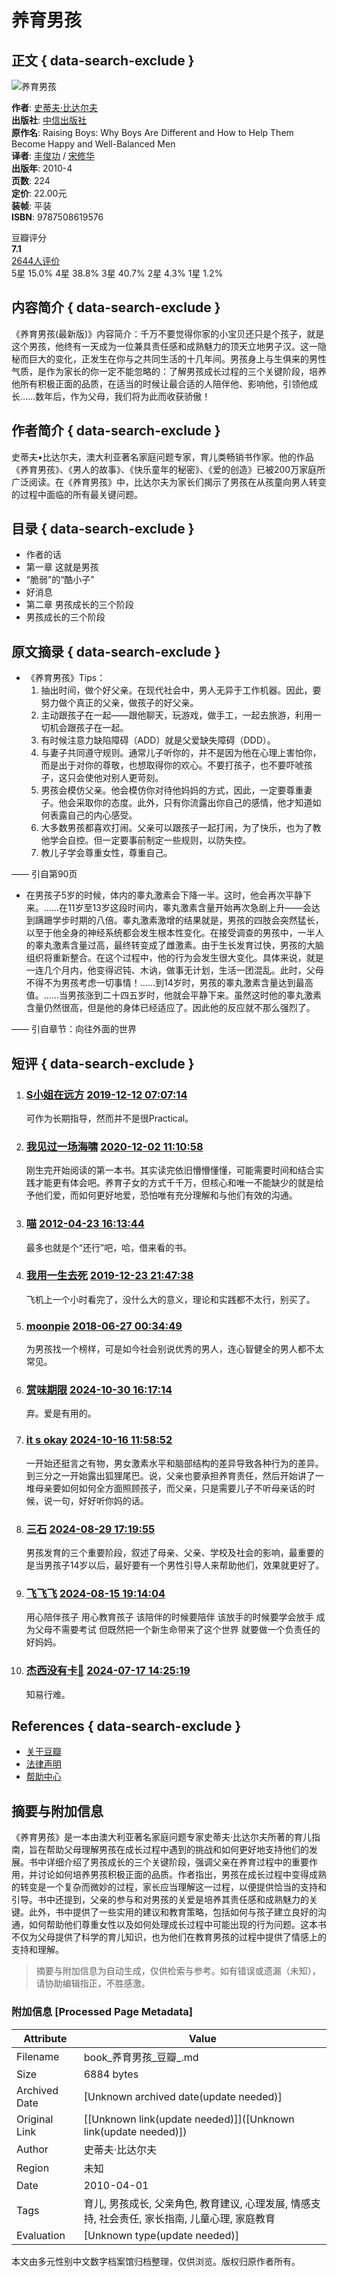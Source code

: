 # 养育男孩

## 正文 { data-search-exclude }


![养育男孩](https://img3.doubanio.com/view/subject/s/public/s4355782.jpg)

**作者**: [史蒂夫·比达尔夫](/search/%E5%8F%B2%E8%92%82%E5%A4%AB%C2%B7%E6%AF%94%E8%BE%BE%E5%B0%94%E5%A4%AB)  
**出版社**: [中信出版社](https://book.douban.com/press/2400)  
**原作名**: Raising Boys: Why Boys Are Different and How to Help Them Become Happy and Well-Balanced Men  
**译者**: [丰俊功](/search/%E4%B8%B0%E4%BF%8A%E5%8A%9F) / [宋修华](/search/%E5%AE%8B%E4%BF%AE%E5%8D%8E)  
**出版年**: 2010-4  
**页数**: 224  
**定价**: 22.00元  
**装帧**: 平装  
**ISBN**: 9787508619576

豆瓣评分  
**7.1**  
[2644人评价](comments)  
5星 15.0% 4星 38.8% 3星 40.7% 2星 4.3% 1星 1.2%

## 内容简介 { data-search-exclude }

《养育男孩(最新版)》内容简介：千万不要觉得你家的小宝贝还只是个孩子，就是这个男孩，他终有一天成为一位兼具责任感和成熟魅力的顶天立地男子汉。这一隐秘而巨大的变化，正发生在你与之共同生活的十几年间。男孩身上与生俱来的男性气质，是作为家长的你一定不能忽略的：了解男孩成长过程的三个关键阶段，培养他所有积极正面的品质，在适当的时候让最合适的人陪伴他、影响他，引领他成长……数年后，作为父母，我们将为此而收获骄傲！

## 作者简介 { data-search-exclude }

史蒂夫•比达尔夫，澳大利亚著名家庭问题专家，育儿类畅销书作家。他的作品《养育男孩》、《男人的故事》、《快乐童年的秘密》、《爱的创造》已被200万家庭所广泛阅读。在《养育男孩》中，比达尔夫为家长们揭示了男孩在从孩童向男人转变的过程中面临的所有最关键问题。

## 目录 { data-search-exclude }

- 作者的话
- 第一章 这就是男孩
- “脆弱”的“酷小子”
- 好消息
- 第二章 男孩成长的三个阶段
- 男孩成长的三个阶段

## 原文摘录 { data-search-exclude }

- 《养育男孩》Tips：
  1. 抽出时间，做个好父亲。在现代社会中，男人无异于工作机器。因此，要努力做个真正的父亲，做孩子的好父亲。
  2. 主动跟孩子在一起——跟他聊天，玩游戏，做手工，一起去旅游，利用一切机会跟孩子在一起。
  3. 有时候注意力缺陷障碍（ADD）就是父爱缺失障碍（DDD）。
  4. 与妻子共同遵守规则。通常儿子听你的，并不是因为他在心理上害怕你，而是出于对你的尊敬，也想取得你的欢心。不要打孩子，也不要吓唬孩子，这只会使他对别人更苛刻。
  5. 男孩会模仿父亲。他会模仿你对待他妈妈的方式，因此，一定要尊重妻子。他会采取你的态度。此外，只有你流露出你自己的感情，他才知道如何表露自己的内心感受。
  6. 大多数男孩都喜欢打闹。父亲可以跟孩子一起打闹，为了快乐，也为了教他学会自控。但一定要事前制定一些规则，以防失控。
  7. 教儿子学会尊重女性，尊重自己。

—— 引自第90页

- 在男孩子5岁的时候，体内的睾丸激素会下降一半。这时，他会再次平静下来。……在11岁至13岁这段时间内，睾丸激素含量开始再次急剧上升——会达到蹒跚学步时期的八倍。睾丸激素激增的结果就是，男孩的四肢会突然猛长，以至于他全身的神经系统都会发生根本性变化。在接受调查的男孩中，一半人的睾丸激素含量过高，最终转变成了雌激素。由于生长发育过快，男孩的大脑组织将重新整合。在这个过程中，他的行为会发生很大变化。具体来说，就是一连几个月内，他变得迟钝、木讷，做事无计划，生活一团混乱。此时，父母不得不为男孩考虑一切事情！……到14岁时，男孩的睾丸激素含量达到最高值。……当男孩涨到二十四五岁时，他就会平静下来。虽然这时他的睾丸激素含量仍然很高，但是他的身体已经适应了。因此他的反应就不那么强烈了。

—— 引自章节：向往外面的世界

## 短评 { data-search-exclude }

1. ### [S小姐在远方](https://www.douban.com/people/summer0510/) [2019-12-12 07:07:14](/comment/2080195459)
   可作为长期指导，然而并不是很Practical。

2. ### [我见过一场海啸](https://www.douban.com/people/zhouxm/) [2020-12-02 11:10:58](/comment/2625723310)
   刚生完开始阅读的第一本书。其实读完依旧懵懵懂懂，可能需要时间和结合实践才能更有体会吧。养育子女的方式千千万，但核心和唯一不能缺少的就是给予他们爱，而如何更好地爱，恐怕唯有充分理解和与他们有效的沟通。

3. ### [喵](https://www.douban.com/people/yuxiaomiao/) [2012-04-23 16:13:44](/comment/502833177)
   最多也就是个“还行”吧，哈，借来看的书。

4. ### [我用一生去死](https://www.douban.com/people/mocouhs/) [2019-12-23 21:47:38](/comment/2098891644)
   飞机上一个小时看完了，没什么大的意义，理论和实践都不太行，别买了。

5. ### [moonpie](https://www.douban.com/people/moonpie/) [2018-06-27 00:34:49](/comment/1395745007)
   为男孩找一个榜样，可是如今社会别说优秀的男人，连心智健全的男人都不太常见。

6. ### [赏味期限](https://www.douban.com/people/53535569/) [2024-10-30 16:17:14](/comment/4339538539) 
   弃。爱是有用的。

7. ### [it s okay](https://www.douban.com/people/kianfish/) [2024-10-16 11:58:52](/comment/4324025035) 
   一开始还挺言之有物，男女激素水平和脑部结构的差异导致各种行为的差异。到三分之一开始露出狐狸尾巴。说，父亲也要承担养育责任，然后开始讲了一堆母亲要如何如何全方面照顾孩子，而父亲，只是需要儿子不听母亲话的时候，说一句，好好听你妈的话。

8. ### [三石](https://www.douban.com/people/282376741/) [2024-08-29 17:19:55](/comment/4286390395) 
   男孩发育的三个重要阶段，叙述了母亲、父亲、学校及社会的影响，最重要的是当男孩子14岁以后，最好要有一个男性引导人来帮助他们，效果就更好了。

9. ### [飞飞飞](https://www.douban.com/people/91306198/) [2024-08-15 19:14:04](/comment/4258486071) 
   用心陪伴孩子 用心教育孩子 该陪伴的时候要陪伴 该放手的时候要学会放手 成为父母不需要考试 但既然把一个新生命带来了这个世界 就要做一个负责任的好妈妈。

10. ### [杰西没有卡🍳](https://www.douban.com/people/210985491/) [2024-07-17 14:25:19](/comment/4245574048) 
    知易行难。

## References { data-search-exclude }

- [关于豆瓣](https://www.douban.com/about)
- [法律声明](https://www.douban.com/about/legal)
- [帮助中心](https://help.douban.com/?app=book)
<!-- tcd_original_link https://book.douban.com/subject/4796701// -->


## 摘要与附加信息

<!-- tcd_abstract -->
《养育男孩》是一本由澳大利亚著名家庭问题专家史蒂夫·比达尔夫所著的育儿指南，旨在帮助父母理解男孩在成长过程中遇到的挑战和如何更好地支持他们的发展。书中详细介绍了男孩成长的三个关键阶段，强调父亲在养育过程中的重要作用，并讨论如何培养男孩积极正面的品质。作者指出，男孩在成长过程中变得成熟的转变是一个复杂而微妙的过程，家长应当理解这一过程，以便提供恰当的支持和引导。书中还提到，父亲的参与和对男孩的关爱是培养其责任感和成熟魅力的关键。此外，书中提供了一些实用的建议和教育策略，包括如何与孩子建立良好的沟通，如何帮助他们尊重女性以及如何处理成长过程中可能出现的行为问题。这本书不仅为父母提供了科学的育儿知识，也为他们在教育男孩的过程中提供了情感上的支持和理解。
<!-- tcd_abstract_end -->

> 摘要与附加信息为自动生成，仅供检索与参考。如有错误或遗漏（未知），请协助编辑指正，不胜感激。

### 附加信息 [Processed Page Metadata]

| Attribute       | Value                                  |
|-----------------|----------------------------------------|
| Filename        | book_养育男孩_豆瓣_.md                             |
| Size            | 6884 bytes                           |
| Archived Date   | [Unknown archived date(update needed)]                             |
| Original Link   | [[Unknown link(update needed)]]([Unknown link(update needed)])                       |
| Author          | 史蒂夫·比达尔夫                               |
| Region          | 未知                               |
| Date            | 2010-04-01                                 |
| Tags            | 育儿, 男孩成长, 父亲角色, 教育建议, 心理发展, 情感支持, 社会责任, 家长指南, 儿童心理, 家庭教育                                 |
| Evaluation            | [Unknown type(update needed)]                                 |
<!-- tcd_table_end -->

本文由多元性别中文数字档案馆归档整理，仅供浏览。版权归原作者所有。
